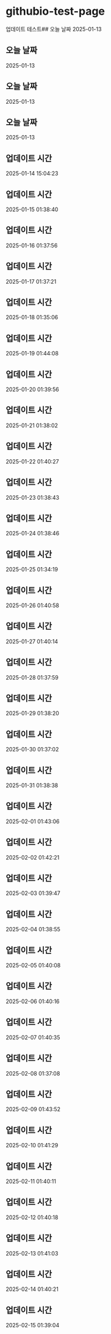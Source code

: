 # githubio-test-page

업데이트 테스트## 오늘 날짜
2025-01-13
## 오늘 날짜
2025-01-13
## 오늘 날짜
2025-01-13
## 오늘 날짜
2025-01-13
## 업데이트 시간
2025-01-14 15:04:23
## 업데이트 시간
2025-01-15 01:38:40
## 업데이트 시간
2025-01-16 01:37:56
## 업데이트 시간
2025-01-17 01:37:21
## 업데이트 시간
2025-01-18 01:35:06
## 업데이트 시간
2025-01-19 01:44:08
## 업데이트 시간
2025-01-20 01:39:56
## 업데이트 시간
2025-01-21 01:38:02
## 업데이트 시간
2025-01-22 01:40:27
## 업데이트 시간
2025-01-23 01:38:43
## 업데이트 시간
2025-01-24 01:38:46
## 업데이트 시간
2025-01-25 01:34:19
## 업데이트 시간
2025-01-26 01:40:58
## 업데이트 시간
2025-01-27 01:40:14
## 업데이트 시간
2025-01-28 01:37:59
## 업데이트 시간
2025-01-29 01:38:20
## 업데이트 시간
2025-01-30 01:37:02
## 업데이트 시간
2025-01-31 01:38:38
## 업데이트 시간
2025-02-01 01:43:06
## 업데이트 시간
2025-02-02 01:42:21
## 업데이트 시간
2025-02-03 01:39:47
## 업데이트 시간
2025-02-04 01:38:55
## 업데이트 시간
2025-02-05 01:40:08
## 업데이트 시간
2025-02-06 01:40:16
## 업데이트 시간
2025-02-07 01:40:35
## 업데이트 시간
2025-02-08 01:37:08
## 업데이트 시간
2025-02-09 01:43:52
## 업데이트 시간
2025-02-10 01:41:29
## 업데이트 시간
2025-02-11 01:40:11
## 업데이트 시간
2025-02-12 01:40:18
## 업데이트 시간
2025-02-13 01:41:03
## 업데이트 시간
2025-02-14 01:40:21
## 업데이트 시간
2025-02-15 01:39:04
